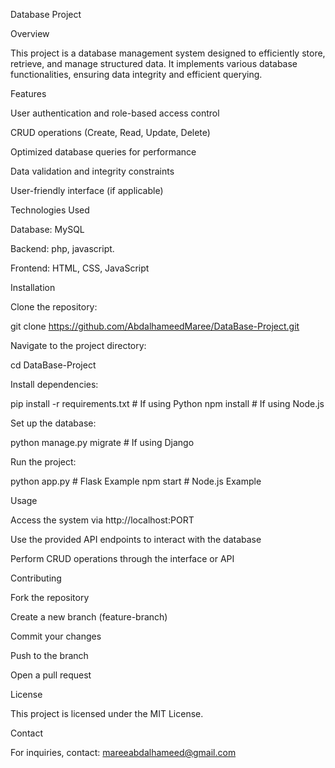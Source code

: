 Database Project

Overview

This project is a database management system designed to efficiently store, retrieve, and manage structured data. It implements various database functionalities, ensuring data integrity and efficient querying.

Features

User authentication and role-based access control

CRUD operations (Create, Read, Update, Delete)

Optimized database queries for performance

Data validation and integrity constraints

User-friendly interface (if applicable)

Technologies Used

Database: MySQL

Backend: php, javascript. 

Frontend: HTML, CSS, JavaScript

Installation

Clone the repository:

git clone https://github.com/AbdalhameedMaree/DataBase-Project.git

Navigate to the project directory:

cd DataBase-Project

Install dependencies:

pip install -r requirements.txt  # If using Python
npm install  # If using Node.js

Set up the database:

python manage.py migrate  # If using Django

Run the project:

python app.py  # Flask Example
npm start  # Node.js Example

Usage

Access the system via http://localhost:PORT

Use the provided API endpoints to interact with the database

Perform CRUD operations through the interface or API

Contributing

Fork the repository

Create a new branch (feature-branch)

Commit your changes

Push to the branch

Open a pull request

License

This project is licensed under the MIT License.

Contact

For inquiries, contact: mareeabdalhameed@gmail.com

